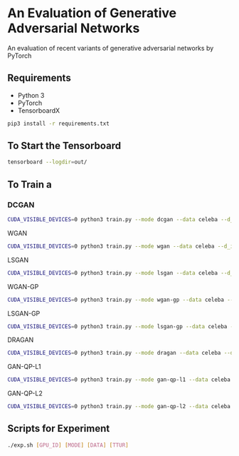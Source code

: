 # An Evaluation of Generative Adversarial Networks

An evaluation of recent variants of generative adversarial networks by PyTorch

## Requirements

* Python 3
* PyTorch
* TensorboardX

```bash
pip3 install -r requirements.txt
```


## To Start the Tensorboard

```bash
tensorboard --logdir=out/
```


## To Train a

### DCGAN

```bash
CUDA_VISIBLE_DEVICES=0 python3 train.py --mode dcgan --data celeba --d_iters 1 --g_iters 2 --gpu --ttur
```

WGAN

```bash
CUDA_VISIBLE_DEVICES=0 python3 train.py --mode wgan --data celeba --d_iters 5 --g_iters 1 --gpu --ttur
```

LSGAN

```bash
CUDA_VISIBLE_DEVICES=0 python3 train.py --mode lsgan --data celeba --d_iters 1 --g_iters 1 --gpu --ttur
```

WGAN-GP

```bash
CUDA_VISIBLE_DEVICES=0 python3 train.py --mode wgan-gp --data celeba --d_iters 5 --g_iters 1 --gpu --ttur
```

LSGAN-GP

```bash
CUDA_VISIBLE_DEVICES=0 python3 train.py --mode lsgan-gp --data celeba --d_iters 1 --g_iters 1 --gpu --ttur
```

DRAGAN

```bash
CUDA_VISIBLE_DEVICES=0 python3 train.py --mode dragan --data celeba --d_iters 1 --g_iters 1 --gpu --ttur
```

GAN-QP-L1

```bash
CUDA_VISIBLE_DEVICES=0 python3 train.py --mode gan-qp-l1 --data celeba --d_iters 2 --g_iters 1 --gpu --ttur
```

GAN-QP-L2

```bash
CUDA_VISIBLE_DEVICES=0 python3 train.py --mode gan-qp-l2 --data celeba --d_iters 2 --g_iters 1 --gpu --ttur
```

## Scripts for Experiment

```bash
./exp.sh [GPU_ID] [MODE] [DATA] [TTUR]
```
